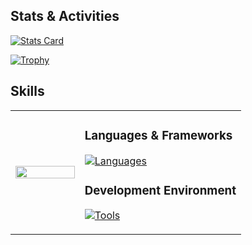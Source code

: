 ## Stats & Activities

[![Stats Card](https://github-profile-summary-cards.vercel.app/api/cards/stats?username=masaengineer&theme=tokyonight)](https://github.com/vn7n24fzkq/github-profile-summary-cards)

[![Trophy](https://github-profile-trophy.vercel.app/?username=masaengineer&theme=tokyonight&title=-Stars,-Followers,-Reviews,-Experience)](https://github.com/ryo-ma/github-profile-trophy)

## Skills

<table>
<tr>
<td width="30%">
<img src="https://github.com/user-attachments/assets/2ad1bd7d-180c-4cec-a569-24c445afb171" width="100%" height="100%">
</td>
<td style="vertical-align: bottom;">

### Languages & Frameworks

[![Languages](https://skillicons.dev/icons?i=ruby,rails,html,css,aaa,js,tailwind,jquery,sass,react&perline=5)](https://skillicons.dev)

### Development Environment

[![Tools](https://skillicons.dev/icons?i=aws,git,github,postgresql,mysql,docker,redis,vscode,vim,figma,postman,notion&perline=6)](https://skillicons.dev)

</td>
</tr>
</table>
